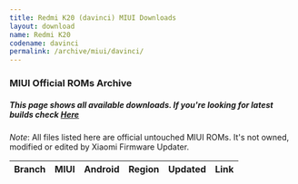 ```yaml
---
title: Redmi K20 (davinci) MIUI Downloads
layout: download
name: Redmi K20
codename: davinci
permalink: /archive/miui/davinci/
---
```

### MIUI Official ROMs Archive
##### This page shows all available downloads. If you're looking for latest builds check [Here](/miui/davinci/)
*Note*: All files listed here are official untouched MIUI ROMs. It's not owned, modified or edited by Xiaomi Firmware Updater.


<div class="table-responsive-md" id="table-wrapper">
<table id="miui" class="compact table table-striped table-hover table-sm">
    <thead class="thead-dark">
        <tr>
            <th>Branch</th>
            <th>MIUI</th>
            <th>Android</th>
            <th>Region</th>
            <th>Updated</th>
            <th>Link</th>
        </tr>
    </thead>
    <script>loadMiuiArchive('davinci')</script>
</table>
</div>


